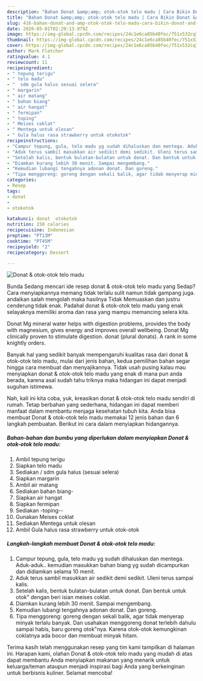 ```yaml
---
description: "Bahan Donat &amp;amp; otok-otok telo madu | Cara Bikin Donat &amp;amp; otok-otok telo madu Yang Enak Dan Lezat"
title: "Bahan Donat &amp;amp; otok-otok telo madu | Cara Bikin Donat &amp;amp; otok-otok telo madu Yang Enak Dan Lezat"
slug: 416-bahan-donat-and-amp-otok-otok-telo-madu-cara-bikin-donat-and-amp-otok-otok-telo-madu-yang-enak-dan-lezat
date: 2020-05-01T02:29:13.979Z
image: https://img-global.cpcdn.com/recipes/24c1e6ca85b40fec/751x532cq70/donat-otok-otok-telo-madu-foto-resep-utama.jpg
thumbnail: https://img-global.cpcdn.com/recipes/24c1e6ca85b40fec/751x532cq70/donat-otok-otok-telo-madu-foto-resep-utama.jpg
cover: https://img-global.cpcdn.com/recipes/24c1e6ca85b40fec/751x532cq70/donat-otok-otok-telo-madu-foto-resep-utama.jpg
author: Mark Fletcher
ratingvalue: 4.1
reviewcount: 11
recipeingredient:
- " tepung terigu"
- " telo madu"
- "  sdm gula halus sesuai selera"
- " margarin"
- " air matang"
- " bahan biang"
- " air hangat"
- " fermipan"
- " toping"
- " Meises coklat"
- " Mentega untuk olesan"
- " Gula halus rasa strawberry untuk otokotok"
recipeinstructions:
- "Campur tepung, gula, telo madu yg sudah dihaluskan dan mentega. Aduk-aduk.. kemudian masukkan bahan biang yg sudah dicampurkan dan didiamkan selama 10 menit."
- "Aduk terus sambil masukkan air sedikit demi sedikit. Uleni terus sampai kalis."
- "Setelah kalis, bentuk bulatan-bulatan untuk donat. Dan bentuk untuk otok&#34; dengan beri isian meises coklat."
- "Diamkan kurang lebih 30 menit. Sampai mengembang."
- "Kemudian lubangi tengahnya adonan donat. Dan goreng."
- "Tipa menggoreng: goreng dengan sekali balik, agar tidak menyerap minyak terlalu banyak. Dan usahakan menggoreng donat terlebih dahulu sampai habis, baru goreng otok&#34;nya. Karena otok-otok kemungkinan coklatnya ada bocor dan membuat minyak hitam."
categories:
- Resep
tags:
- donat
- 
- otokotok

katakunci: donat  otokotok 
nutrition: 150 calories
recipecuisine: Indonesian
preptime: "PT13M"
cooktime: "PT45M"
recipeyield: "2"
recipecategory: Dessert

---
```



![Donat &amp; otok-otok telo madu](https://img-global.cpcdn.com/recipes/24c1e6ca85b40fec/751x532cq70/donat-otok-otok-telo-madu-foto-resep-utama.jpg)

Bunda Sedang mencari ide resep donat &amp; otok-otok telo madu yang Sedap? Cara menyiapkannya memang tidak terlalu sulit namun tidak gampang juga. andaikan salah mengolah maka hasilnya Tidak Memuaskan dan justru cenderung tidak enak. Padahal donat &amp; otok-otok telo madu yang enak selayaknya memiliki aroma dan rasa yang mampu memancing selera kita.

Donat Mg mineral water helps with digestion problems, provides the body with magnesium, gives energy and improves overall wellbeing. Donat Mg clinically proven to stimulate digestion. donat (plural donats). A rank in some knightly orders.

Banyak hal yang sedikit banyak mempengaruhi kualitas rasa dari donat &amp; otok-otok telo madu, mulai dari jenis bahan, kedua pemilihan bahan segar hingga cara membuat dan menyajikannya. Tidak usah pusing kalau mau menyiapkan donat &amp; otok-otok telo madu yang enak di mana pun anda berada, karena asal sudah tahu triknya maka hidangan ini dapat menjadi suguhan istimewa.


Nah, kali ini kita coba, yuk, kreasikan donat &amp; otok-otok telo madu sendiri di rumah. Tetap berbahan yang sederhana, hidangan ini dapat memberi manfaat dalam membantu menjaga kesehatan tubuh kita. Anda bisa membuat Donat &amp; otok-otok telo madu memakai 12 jenis bahan dan 6 langkah pembuatan. Berikut ini cara dalam menyiapkan hidangannya.

<!--inarticleads1-->

##### Bahan-bahan dan bumbu yang diperlukan dalam menyiapkan Donat &amp; otok-otok telo madu:

1. Ambil  tepung terigu
1. Siapkan  telo madu
1. Sediakan  / sdm gula halus (sesuai selera)
1. Siapkan  margarin
1. Ambil  air matang
1. Sediakan  bahan biang-
1. Siapkan  air hangat
1. Siapkan  fermipan
1. Sediakan  -toping--
1. Gunakan  Meises coklat
1. Sediakan  Mentega untuk olesan
1. Ambil  Gula halus rasa strawberry untuk otok-otok




<!--inarticleads2-->

##### Langkah-langkah membuat Donat &amp; otok-otok telo madu:

1. Campur tepung, gula, telo madu yg sudah dihaluskan dan mentega. Aduk-aduk.. kemudian masukkan bahan biang yg sudah dicampurkan dan didiamkan selama 10 menit.
1. Aduk terus sambil masukkan air sedikit demi sedikit. Uleni terus sampai kalis.
1. Setelah kalis, bentuk bulatan-bulatan untuk donat. Dan bentuk untuk otok&#34; dengan beri isian meises coklat.
1. Diamkan kurang lebih 30 menit. Sampai mengembang.
1. Kemudian lubangi tengahnya adonan donat. Dan goreng.
1. Tipa menggoreng: goreng dengan sekali balik, agar tidak menyerap minyak terlalu banyak. Dan usahakan menggoreng donat terlebih dahulu sampai habis, baru goreng otok&#34;nya. Karena otok-otok kemungkinan coklatnya ada bocor dan membuat minyak hitam.




Terima kasih telah menggunakan resep yang tim kami tampilkan di halaman ini. Harapan kami, olahan Donat &amp; otok-otok telo madu yang mudah di atas dapat membantu Anda menyiapkan makanan yang menarik untuk keluarga/teman ataupun menjadi inspirasi bagi Anda yang berkeinginan untuk berbisnis kuliner. Selamat mencoba!
